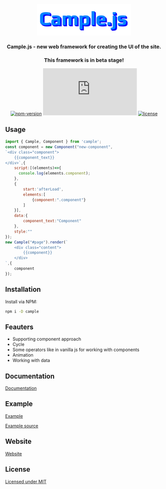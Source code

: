 <p align="center">
    <a href="https://www.npmjs.com/package/cample">
        <img src="https://github.com/Camplejs/media/blob/main/logo.png" alt="cample" >
    </a>
</p>
<h3 align="center">Cample.js - new web framework for creating the UI of the site.</h3>
<h3 align="center">
    This framework is in beta stage!
</h3>

<div align="center">

[![npm-version](https://img.shields.io/npm/v/cample?logo=npm)](https://www.npmjs.com/package/cample)
[![repo-size](https://img.shields.io/github/repo-size/Camplejs/Cample.js?logo=github)](https://github.com/Camplejs/Cample.js)
[![license](https://img.shields.io/npm/l/cample)](https://github.com/Camplejs/Cample.js/blob/main/LICENSE)

</div>

## Usage
```javascript
import { Cample, Component } from 'cample';
const component = new Component("new-component", 
`<div class="component">
    {{component_text}}
</div>`,{
    script:[(elements)=>{
      console.log(elements.component);
    },
    {
        start:'afterLoad',
        elements:[
            {component:".component"}
        ]
    }],
    data:{
        component_text:"Component"
    },
    style:""
});
new Cample("#page").render(`
    <div class="content">
        {{component}}
    </div>
`,{
    component
});
```

## Installation

Install via NPM:
```bash
npm i -D cample 
```

## Feauters

- Supporting component approach
- Cycle
- Some operators like in vanilla js for working with components
- Animation
- Working with data

## Documentation

[Documentation](https://camplejs.github.io/documentation.html)

## Example

[Example](https://camplejs.github.io/example.html)

[Example source](https://github.com/Camplejs/example/blob/main/example.js)

## Website

[Website](https://camplejs.github.io)

## License
[Licensed under MIT](https://github.com/Camplejs/Cample.js/blob/main/LICENSE)
